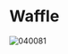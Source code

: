 # Waffle
![040081](https://user-images.githubusercontent.com/50277379/140738225-57edf3c7-facd-4b22-a695-62f7ad76d5ef.jpg)
